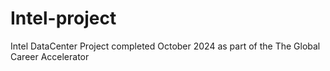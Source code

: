 # Intel-project
Intel DataCenter Project completed October 2024 as part of the The Global Career Accelerator
